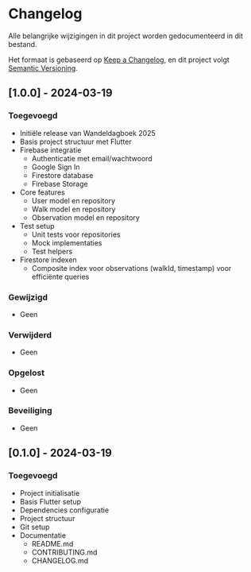 # Changelog

Alle belangrijke wijzigingen in dit project worden gedocumenteerd in dit bestand.

Het formaat is gebaseerd op [Keep a Changelog](https://keepachangelog.com/nl/1.0.0/),
en dit project volgt [Semantic Versioning](https://semver.org/lang/nl/).

## [1.0.0] - 2024-03-19

### Toegevoegd
- Initiële release van Wandeldagboek 2025
- Basis project structuur met Flutter
- Firebase integratie
  - Authenticatie met email/wachtwoord
  - Google Sign In
  - Firestore database
  - Firebase Storage
- Core features
  - User model en repository
  - Walk model en repository
  - Observation model en repository
- Test setup
  - Unit tests voor repositories
  - Mock implementaties
  - Test helpers
- Firestore indexen
  - Composite index voor observations (walkId, timestamp) voor efficiënte queries

### Gewijzigd
- Geen

### Verwijderd
- Geen

### Opgelost
- Geen

### Beveiliging
- Geen

## [0.1.0] - 2024-03-19

### Toegevoegd
- Project initialisatie
- Basis Flutter setup
- Dependencies configuratie
- Project structuur
- Git setup
- Documentatie
  - README.md
  - CONTRIBUTING.md
  - CHANGELOG.md 